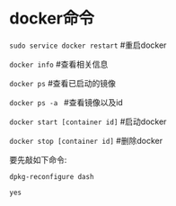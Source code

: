 # docker命令

`sudo service docker restart`         #重启docker

`docker info`        #查看相关信息

`docker ps`            #查看已启动的镜像

`docker ps -a `        #查看镜像以及id

`docker start [container id]`       #启动docker

`docker stop [container id]`            #删除docker



要先敲如下命令:

`dpkg-reconfigure dash`

`yes`